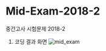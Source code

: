 # Mid-Exam-2018-2
중간고사 시험문제 2018-2

1. 코딩 결과 화면
![mid_exam](https://user-images.githubusercontent.com/1857075/47420331-21282200-d7b9-11e8-9a16-db2a43d8f3bd.jpg)




